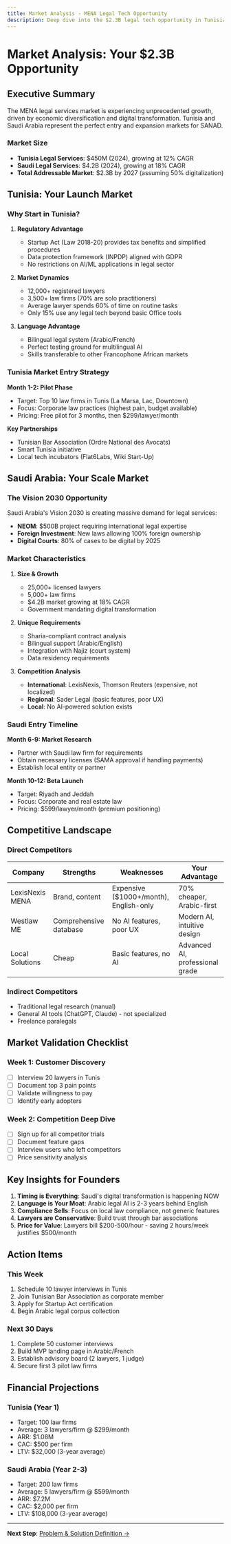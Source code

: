 ```yaml
---
title: Market Analysis - MENA Legal Tech Opportunity
description: Deep dive into the $2.3B legal tech opportunity in Tunisia and Saudi Arabia
---
```


# Market Analysis: Your $2.3B Opportunity

## Executive Summary

The MENA legal services market is experiencing unprecedented growth, driven by economic diversification and digital transformation. Tunisia and Saudi Arabia represent the perfect entry and expansion markets for SANAD.

### Market Size
- **Tunisia Legal Services**: $450M (2024), growing at 12% CAGR
- **Saudi Legal Services**: $4.2B (2024), growing at 18% CAGR
- **Total Addressable Market**: $2.3B by 2027 (assuming 50% digitalization)

## Tunisia: Your Launch Market

### Why Start in Tunisia?

1. **Regulatory Advantage**
   - Startup Act (Law 2018-20) provides tax benefits and simplified procedures
   - Data protection framework (INPDP) aligned with GDPR
   - No restrictions on AI/ML applications in legal sector

2. **Market Dynamics**
   - 12,000+ registered lawyers
   - 3,500+ law firms (70% are solo practitioners)
   - Average lawyer spends 60% of time on routine tasks
   - Only 15% use any legal tech beyond basic Office tools

3. **Language Advantage**
   - Bilingual legal system (Arabic/French)
   - Perfect testing ground for multilingual AI
   - Skills transferable to other Francophone African markets

### Tunisia Market Entry Strategy

**Month 1-2: Pilot Phase**
- Target: Top 10 law firms in Tunis (La Marsa, Lac, Downtown)
- Focus: Corporate law practices (highest pain, budget available)
- Pricing: Free pilot for 3 months, then $299/lawyer/month

**Key Partnerships**
- Tunisian Bar Association (Ordre National des Avocats)
- Smart Tunisia initiative
- Local tech incubators (Flat6Labs, Wiki Start-Up)

## Saudi Arabia: Your Scale Market

### The Vision 2030 Opportunity

Saudi Arabia's Vision 2030 is creating massive demand for legal services:
- **NEOM**: $500B project requiring international legal expertise
- **Foreign Investment**: New laws allowing 100% foreign ownership
- **Digital Courts**: 80% of cases to be digital by 2025

### Market Characteristics

1. **Size & Growth**
   - 25,000+ licensed lawyers
   - 5,000+ law firms
   - $4.2B market growing at 18% CAGR
   - Government mandating digital transformation

2. **Unique Requirements**
   - Sharia-compliant contract analysis
   - Bilingual support (Arabic/English)
   - Integration with Najiz (court system)
   - Data residency requirements

3. **Competition Analysis**
   - **International**: LexisNexis, Thomson Reuters (expensive, not localized)
   - **Regional**: Sader Legal (basic features, poor UX)
   - **Local**: No AI-powered solution exists

### Saudi Entry Timeline

**Month 6-9: Market Research**
- Partner with Saudi law firm for requirements
- Obtain necessary licenses (SAMA approval if handling payments)
- Establish local entity or partner

**Month 10-12: Beta Launch**
- Target: Riyadh and Jeddah
- Focus: Corporate and real estate law
- Pricing: $599/lawyer/month (premium positioning)

## Competitive Landscape

### Direct Competitors
| Company | Strengths | Weaknesses | Your Advantage |
|---------|-----------|------------|----------------|
| LexisNexis MENA | Brand, content | Expensive ($1000+/month), English-only | 70% cheaper, Arabic-first |
| Westlaw ME | Comprehensive database | No AI features, poor UX | Modern AI, intuitive design |
| Local Solutions | Cheap | Basic features, no AI | Advanced AI, professional grade |

### Indirect Competitors
- Traditional legal research (manual)
- General AI tools (ChatGPT, Claude) - not specialized
- Freelance paralegals

## Market Validation Checklist

### Week 1: Customer Discovery
- [ ] Interview 20 lawyers in Tunis
- [ ] Document top 3 pain points
- [ ] Validate willingness to pay
- [ ] Identify early adopters

### Week 2: Competition Deep Dive
- [ ] Sign up for all competitor trials
- [ ] Document feature gaps
- [ ] Interview users who left competitors
- [ ] Price sensitivity analysis

## Key Insights for Founders

1. **Timing is Everything**: Saudi's digital transformation is happening NOW
2. **Language is Your Moat**: Arabic legal AI is 2-3 years behind English
3. **Compliance Sells**: Focus on local law compliance, not generic features
4. **Lawyers are Conservative**: Build trust through bar associations
5. **Price for Value**: Lawyers bill $200-500/hour - saving 2 hours/week justifies $500/month

## Action Items

### This Week
1. Schedule 10 lawyer interviews in Tunis
2. Join Tunisian Bar Association as corporate member
3. Apply for Startup Act certification
4. Begin Arabic legal corpus collection

### Next 30 Days
1. Complete 50 customer interviews
2. Build MVP landing page in Arabic/French
3. Establish advisory board (2 lawyers, 1 judge)
4. Secure first 3 pilot law firms

## Financial Projections

### Tunisia (Year 1)
- Target: 100 law firms
- Average: 3 lawyers/firm @ $299/month
- ARR: $1.08M
- CAC: $500 per firm
- LTV: $32,000 (3-year average)

### Saudi Arabia (Year 2-3)
- Target: 200 law firms
- Average: 5 lawyers/firm @ $599/month
- ARR: $7.2M
- CAC: $2,000 per firm
- LTV: $108,000 (3-year average)

---

**Next Step**: [Problem & Solution Definition →](/foundation/problem-solution/)
